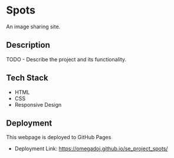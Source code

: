 # Spots

An image sharing site.

## Description

TODO - Describe the project and its functionality.

## Tech Stack

- HTML
- CSS
- Responsive Design

## Deployment

This webpage is deployed to GitHub Pages

- Deployment Link: https://omegadoj.github.io/se_project_spots/
